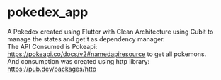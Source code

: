 # pokedex_app

A Pokedex created using Flutter with Clean Architecture using Cubit to manage the states and getIt as dependency manager. <br>
The API Consumed is Pokeapi: https://pokeapi.co/docs/v2#namedapiresource to get all pokemons. <br>
And consumption was created using http library: https://pub.dev/packages/http


